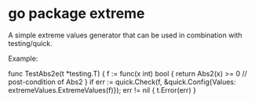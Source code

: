 # go package extreme


A simple extreme values generator that can be used in combination
 with testing/quick.
 
Example:
 
 func TestAbs2e(t *testing.T) {
	f := func(x int) bool {
		return Abs2(x) >= 0       // post-condition of Abs2
	}
	if err := quick.Check(f, &quick.Config{Values: extremeValues.ExtremeValues(f)}); err != nil {
		t.Error(err)
	}
